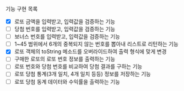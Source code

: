 기능 구현 목록
- [x] 로또 금액을 입력받고, 입력값을 검증하는 기능
- [ ] 당첨 번호를 입력받고, 입력값을 검증하는 기능
- [ ] 보너스 번호를 입력받고, 입력값을 검증하는 기능
- [ ] 1~45 범위에서 6개의 중복되지 않는 번호를 뽑아내 리스트로 리턴하는 기능
- [x] 로또 객체의 toString 메소드를 오버라이드하여 출력 형식에 맞게 변경
- [ ] 구매한 로또의 로또 번호 정보를 출력하는 기능
- [ ] 로또 번호와 당첨 번호를 비교하여 당첨 결과를 구하는 기능
- [ ] 로또 당첨 통계(3개 일치, 4개 일치 등등) 정보를 저장하는 기능
- [ ] 로또 당첨 동계 데이터와 수익률을 출력하는 기능